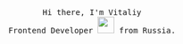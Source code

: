 <p align="center">
  <samp>
    Hi there, I'm Vitaliy <br/>
    Frontend Developer <img src="https://media.giphy.com/media/WUlplcMpOCEmTGBtBW/giphy.gif" width="30"> from Russia. <br/>
  </samp>
</p>


